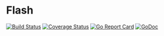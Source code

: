 # Flash

[![Build Status](https://travis-ci.org/acoshift/flash.svg?branch=master)](https://travis-ci.org/acoshift/flash)
[![Coverage Status](https://coveralls.io/repos/github/acoshift/flash/badge.svg?branch=master)](https://coveralls.io/github/acoshift/flash?branch=master)
[![Go Report Card](https://goreportcard.com/badge/github.com/acoshift/flash)](https://goreportcard.com/report/github.com/acoshift/flash)
[![GoDoc](https://godoc.org/github.com/acoshift/flash?status.svg)](https://godoc.org/github.com/acoshift/flash)
